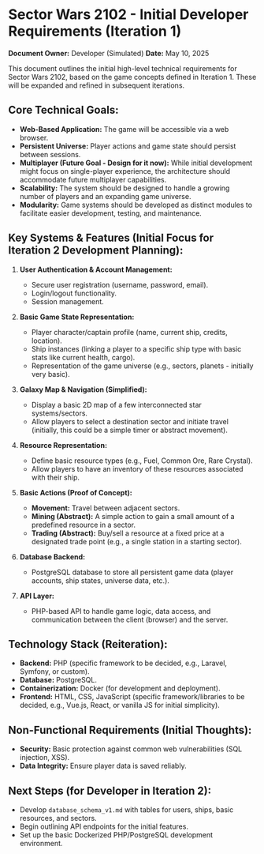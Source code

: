 # Sector Wars 2102 - Initial Developer Requirements (Iteration 1)

**Document Owner:** Developer (Simulated)
**Date:** May 10, 2025

This document outlines the initial high-level technical requirements for Sector Wars 2102, based on the game concepts defined in Iteration 1. These will be expanded and refined in subsequent iterations.

## Core Technical Goals:

*   **Web-Based Application:** The game will be accessible via a web browser.
*   **Persistent Universe:** Player actions and game state should persist between sessions.
*   **Multiplayer (Future Goal - Design for it now):** While initial development might focus on single-player experience, the architecture should accommodate future multiplayer capabilities.
*   **Scalability:** The system should be designed to handle a growing number of players and an expanding game universe.
*   **Modularity:** Game systems should be developed as distinct modules to facilitate easier development, testing, and maintenance.

## Key Systems & Features (Initial Focus for Iteration 2 Development Planning):

1.  **User Authentication & Account Management:**
    *   Secure user registration (username, password, email).
    *   Login/logout functionality.
    *   Session management.

2.  **Basic Game State Representation:**
    *   Player character/captain profile (name, current ship, credits, location).
    *   Ship instances (linking a player to a specific ship type with basic stats like current health, cargo).
    *   Representation of the game universe (e.g., sectors, planets - initially very basic).

3.  **Galaxy Map & Navigation (Simplified):**
    *   Display a basic 2D map of a few interconnected star systems/sectors.
    *   Allow players to select a destination sector and initiate travel (initially, this could be a simple timer or abstract movement).

4.  **Resource Representation:**
    *   Define basic resource types (e.g., Fuel, Common Ore, Rare Crystal).
    *   Allow players to have an inventory of these resources associated with their ship.

5.  **Basic Actions (Proof of Concept):**
    *   **Movement:** Travel between adjacent sectors.
    *   **Mining (Abstract):** A simple action to gain a small amount of a predefined resource in a sector.
    *   **Trading (Abstract):** Buy/sell a resource at a fixed price at a designated trade point (e.g., a single station in a starting sector).

6.  **Database Backend:**
    *   PostgreSQL database to store all persistent game data (player accounts, ship states, universe data, etc.).

7.  **API Layer:**
    *   PHP-based API to handle game logic, data access, and communication between the client (browser) and the server.

## Technology Stack (Reiteration):

*   **Backend:** PHP (specific framework to be decided, e.g., Laravel, Symfony, or custom).
*   **Database:** PostgreSQL.
*   **Containerization:** Docker (for development and deployment).
*   **Frontend:** HTML, CSS, JavaScript (specific framework/libraries to be decided, e.g., Vue.js, React, or vanilla JS for initial simplicity).

## Non-Functional Requirements (Initial Thoughts):

*   **Security:** Basic protection against common web vulnerabilities (SQL injection, XSS).
*   **Data Integrity:** Ensure player data is saved reliably.

## Next Steps (for Developer in Iteration 2):

*   Develop `database_schema_v1.md` with tables for users, ships, basic resources, and sectors.
*   Begin outlining API endpoints for the initial features.
*   Set up the basic Dockerized PHP/PostgreSQL development environment.
